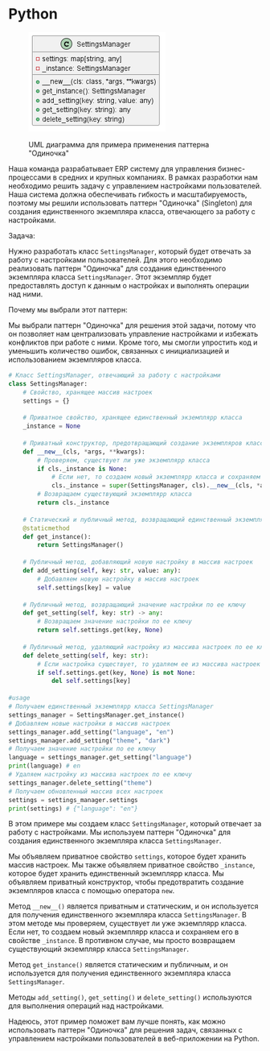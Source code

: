 # Python

<figure><img src="../../../../../.gitbook/assets/image (14).png" alt=""><figcaption><p>UML диаграмма для примера применения паттерна "Одиночка"</p></figcaption></figure>

Наша команда разрабатывает ERP систему для управления бизнес-процессами в средних и крупных компаниях. В рамках разработки нам необходимо решить задачу с управлением настройками пользователей. Наша система должна обеспечивать гибкость и масштабируемость, поэтому мы решили использовать паттерн "Одиночка" (Singleton) для создания единственного экземпляра класса, отвечающего за работу с настройками.

Задача:

Нужно разработать класс `SettingsManager`, который будет отвечать за работу с настройками пользователей. Для этого необходимо реализовать паттерн "Одиночка" для создания единственного экземпляра класса `SettingsManager`. Этот экземпляр будет предоставлять доступ к данным о настройках и выполнять операции над ними.

Почему мы выбрали этот паттерн:

Мы выбрали паттерн "Одиночка" для решения этой задачи, потому что он позволяет нам централизовать управление настройками и избежать конфликтов при работе с ними. Кроме того, мы смогли упростить код и уменьшить количество ошибок, связанных с инициализацией и использованием экземпляров класса.

```python
# Класс SettingsManager, отвечающий за работу с настройками
class SettingsManager:
    # Свойство, хранящее массив настроек
    settings = {}

    # Приватное свойство, хранящее единственный экземплярр класса
    _instance = None

    # Приватный конструктор, предотвращающий создание экземпляров класса с помощью оператора new
    def __new__(cls, *args, **kwargs):
        # Проверяем, существует ли уже экземплярр класса
        if cls._instance is None:
            # Если нет, то создаем новый экземплярр класса и сохраняем его в свойстве _instance
            cls._instance = super(SettingsManager, cls).__new__(cls, *args, **kwargs)
        # Возвращаем существующий экземплярр класса
        return cls._instance

    # Статический и публичный метод, возвращающий единственный экземплярр класса SettingsManager
    @staticmethod
    def get_instance():
        return SettingsManager()

    # Публичный метод, добавляющий новую настройку в массив настроек
    def add_setting(self, key: str, value: any):
        # Добавляем новую настройку в массив настроек
        self.settings[key] = value

    # Публичный метод, возвращающий значение настройки по ее ключу
    def get_setting(self, key: str) -> any:
        # Возвращаем значение настройки по ее ключу
        return self.settings.get(key, None)

    # Публичный метод, удаляющий настройку из массива настроек по ее ключу
    def delete_setting(self, key: str):
        # Если настройка существует, то удаляем ее из массива настроек
        if self.settings.get(key, None) is not None:
            del self.settings[key]

#usage
# Получаем единственный экземплярр класса SettingsManager
settings_manager = SettingsManager.get_instance()
# Добавляем новые настройки в массив настроек
settings_manager.add_setting("language", "en")
settings_manager.add_setting("theme", "dark")
# Получаем значение настройки по ее ключу
language = settings_manager.get_setting("language")
print(language) # en
# Удаляем настройку из массива настроек по ее ключу
settings_manager.delete_setting("theme")
# Получаем обновленный массив всех настроек
settings = settings_manager.settings
print(settings) # {"language": "en"}
```

В этом примере мы создаем класс `SettingsManager`, который отвечает за работу с настройками. Мы используем паттерн "Одиночка" для создания единственного экземпляра класса `SettingsManager`.

Мы объявляем приватное свойство `settings`, которое будет хранить массив настроек. Мы также объявляем приватное свойство `_instance`, которое будет хранить единственный экземплярр класса. Мы объявляем приватный конструктор, чтобы предотвратить создание экземпляров класса с помощью оператора `new`.

Метод `__new__()` является приватным и статическим, и он используется для получения единственного экземпляра класса `SettingsManager`. В этом методе мы проверяем, существует ли уже экземплярр класса. Если нет, то создаем новый экземплярр класса и сохраняем его в свойстве `_instance`. В противном случае, мы просто возвращаем существующий экземплярр класса `SettingsManager`.

Метод `get_instance()` является статическим и публичным, и он используется для получения единственного экземпляра класса `SettingsManager`.

Методы `add_setting()`, `get_setting()` и `delete_setting()` используются для выполнения операций над настройками.

Надеюсь, этот пример поможет вам лучше понять, как можно использовать паттерн "Одиночка" для решения задач, связанных с управлением настройками пользователей в веб-приложении на Python.
